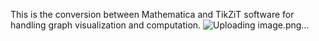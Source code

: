 This is the conversion between Mathematica and TikZiT software for handling graph visualization and computation.
![Uploading image.png…]()


